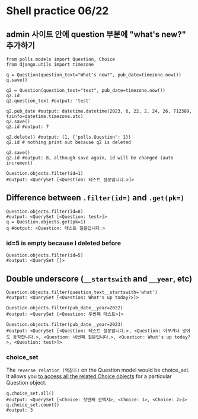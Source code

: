# Shell practice 06/22

## admin 사이트 안에 question 부분에 "what's new?" 추가하기
```
from polls.models import Question, Choice
from django.utils import timezone

q = Question(question_text="What's new?", pub_date=timezone.now())
q.save()
```
```
q2 = Question(question_text="test", pub_date=timezone.now())
q2.id
q2.question_text #output: 'test'

q2.pub_date #output: datetime.datetime(2023, 6, 22, 2, 24, 26, 712389, tzinfo=datetime.timezone.utc)
q2.save()
q2.id #output: 7

q2.delete() #output: (1, {'polls.Question': 1})
q2.id # nothing print out because q2 is deleted

q2.save() 
q2.id #output: 8, although save again, id will be changed (auto increment)
```
```
Question.objects.filter(id=1)
#output: <QuerySet [<Question: 테스트 질문입니다.>]>
```

## Difference between ```.filter(id=)``` and ```.get(pk=)```
```
Question.objects.filter(id=8)
#output: <QuerySet [<Question: test>]>
q = Question.objects.get(pk=1)
q #output: <Question: 테스트 질문입니다.>
```
### id=5 is empty because I deleted before
```
Question.objects.filter(id=5)
#output: <QuerySet []>
```
## Double underscore (```__startswith``` and ```__year```, etc)
```
Question.objects.filter(question_text__startswith='what')
#output: <QuerySet [<Question: What's up today?>]>

Question.objects.filter(pub_date__year=2022)
#output: <QuerySet [<Question: 두번째 테스트>]>

Question.objects.filter(pub_date__year=2023)
#output: <QuerySet [<Question: 테스트 질문입니다.>, <Question: 아무거나 넣어도 동작합니다.>, <Question: 네번째 질문입니다.>, <Question: What's up today?>, <Question: test>]>
```
### choice_set 

The ```reverse relation (역참조)``` on the Question model would be choice_set. It allows you <ins>to access all the related Choice objects</ins> for a particular Question object.
```
q.choice_set.all()
#output: <QuerySet [<Choice: 첫번째 선택지>, <Choice: 1>, <Choice: 2>]>
q.choice_set.count()
#output: 3
```
